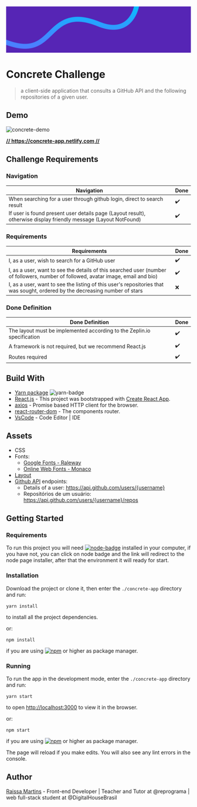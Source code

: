 ![concrete-banner](./src/docs/images/concrete-banner.jpg)

# Concrete Challenge

> a client-side application that consults a GitHub API and the following repositories of a given user. 

## Demo

![concrete-demo](./src/docs/images/concrete-demo.gif)

**[// https://concrete-app.netlify.com //](https://concrete-app.netlify.com)**

## Challenge Requirements

### Navigation

Navigation | Done
---------- | ------
When searching for a user through github login, direct to search result | ✔️
If user is found present user details page (Layout result), otherwise display friendly message (Layout NotFound) | ✔️

### Requirements

Requirements | Done
------------ | ------
I, as a user, wish to search for a GitHub user | ✔️
I, as a user, want to see the details of this searched user (number of followers, number of followed, avatar image, email and bio) | ✔️
I, as a user, want to see the listing of this user's repositories that was sought, ordered by the decreasing number of stars | ❌

### Done Definition

Done Definition | Done
--------------- | ------
The layout must be implemented according to the Zeplin.io specification | ✔️
A framework is not required, but we recommend React.js | ✔️
Routes required | ✔️

## Build With

- [Yarn package](https://yarnpkg.com/lang/en/) ![yarn-badge](https://img.shields.io/badge/yarn-1.19.1-blue)
- [React.js](https://github.com/facebook/react) - This project was bootstrapped with [Create React App](https://github.com/facebook/create-react-app).
- [axios](https://github.com/axios/axios) - Promise based HTTP client for the browser.
- [react-router-dom](https://reacttraining.com/react-router/web/guides/quick-start) - The components router. 
- [VsCode](https://code.visualstudio.com/) - Code Editor | IDE

## Assets

- CSS
- Fonts:
    - [Google Fonts - Raleway](https://fonts.google.com/specimen/Raleway)
    - [Online Web Fonts - Monaco](https://www.onlinewebfonts.com/download/440785c689da19fbbdb1346932c8c029)
- [Layout](https://zpl.io/VxYQp7g)
- [Github API](https://developer.github.com/v3/) endpoints:
    - Details of a user: https://api.github.com/users/{username}
    - Repositórios de um usuário: https://api.github.com/users/{username}/repos

## Getting Started

### Requirements

To run this project you will need [![node-badge](https://img.shields.io/badge/node-v12.13.1-blue)](https://nodejs.org/en/) installed in your computer, if you have not, you can click on node badge and the link will redirect to the node page installer, after that the environment it will ready for start.

### Installation

Download the project or clone it, then enter the `./concrete-app` directory and run:

```
yarn install
```

to install all the project dependencies.

or:

```
npm install
```

if you are using [![npm](https://img.shields.io/badge/npm-6.12.1-blue)](https://www.npmjs.com/) or higher as package manager.

<!-- ## Available Scripts

In the project directory `./concrete-app`, you can run: -->

### Running

To run the app in the development mode, enter the `./concrete-app` directory and run:

```
yarn start
```

to open [http://localhost:3000](http://localhost:3000) to view it in the browser.

or:

```
npm start
```

if you are using [![npm](https://img.shields.io/badge/npm-6.12.1-blue)](https://www.npmjs.com/) or higher as package manager.

The page will reload if you make edits. You will also see any lint errors in the console.

## Author

[Raissa Martins](https://www.linkedin.com/in/raissamartinsmenezes/) - Front-end Developer | Teacher and Tutor at @reprograma | web full-stack student at @DigitalHouseBrasil

<!-- ### `yarn test`

Launches the test runner in the interactive watch mode.<br />
See the section about [running tests](https://facebook.github.io/create-react-app/docs/running-tests) for more information. -->

<!-- ### `yarn build`

Builds the app for production to the `build` folder.<br />
It correctly bundles React in production mode and optimizes the build for the best performance.

The build is minified and the filenames include the hashes.<br />
Your app is ready to be deployed!

See the section about [deployment](https://facebook.github.io/create-react-app/docs/deployment) for more information. -->

<!-- ### `yarn eject` -->

<!-- **Note: this is a one-way operation. Once you `eject`, you can’t go back!**

If you aren’t satisfied with the build tool and configuration choices, you can `eject` at any time. This command will remove the single build dependency from your project.

Instead, it will copy all the configuration files and the transitive dependencies (Webpack, Babel, ESLint, etc) right into your project so you have full control over them. All of the commands except `eject` will still work, but they will point to the copied scripts so you can tweak them. At this point you’re on your own.

You don’t have to ever use `eject`. The curated feature set is suitable for small and middle deployments, and you shouldn’t feel obligated to use this feature. However we understand that this tool wouldn’t be useful if you couldn’t customize it when you are ready for it.

## Learn More

You can learn more in the [Create React App documentation](https://facebook.github.io/create-react-app/docs/getting-started).

To learn React, check out the [React documentation](https://reactjs.org/).

### Code Splitting

This section has moved here: https://facebook.github.io/create-react-app/docs/code-splitting

### Analyzing the Bundle Size

This section has moved here: https://facebook.github.io/create-react-app/docs/analyzing-the-bundle-size

### Making a Progressive Web App

This section has moved here: https://facebook.github.io/create-react-app/docs/making-a-progressive-web-app

### Advanced Configuration

This section has moved here: https://facebook.github.io/create-react-app/docs/advanced-configuration

### Deployment

This section has moved here: https://facebook.github.io/create-react-app/docs/deployment

### `yarn build` fails to minify

This section has moved here: https://facebook.github.io/create-react-app/docs/troubleshooting#npm-run-build-fails-to-minify -->
